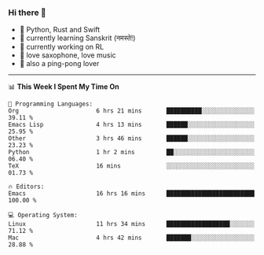 ### Hi there 👋

- 📙 Python, Rust and Swift
- 🌱 currently learning Sanskrit (नमस्ते!)
- 🔭 currently working on RL
- 🎷 love saxophone, love music
- 🏓 also a ping-pong lover

<!--
**ZiqinGong/ZiqinGong** is a ✨ _special_ ✨ repository because its `README.md` (this file) appears on your GitHub profile.

Here are some ideas to get you started:

- 🔭 I’m currently working on ...
- 🌱 I’m currently learning ...
- 👯 I’m looking to collaborate on ...
- 🤔 I’m looking for help with ...
- 💬 Ask me about ...
- 📫 gongzq0301@sjtu.edu.cn
- 😄 Pronouns: ...
- ⚡ Fun fact: ...
-->

---

<!--START_SECTION:waka-->
📊 **This Week I Spent My Time On** 

```text
💬 Programming Languages: 
Org                      6 hrs 21 mins       ██████████░░░░░░░░░░░░░░░   39.11 % 
Emacs Lisp               4 hrs 13 mins       ██████░░░░░░░░░░░░░░░░░░░   25.95 % 
Other                    3 hrs 46 mins       ██████░░░░░░░░░░░░░░░░░░░   23.23 % 
Python                   1 hr 2 mins         ██░░░░░░░░░░░░░░░░░░░░░░░   06.40 % 
TeX                      16 mins             ░░░░░░░░░░░░░░░░░░░░░░░░░   01.73 % 

🔥 Editors: 
Emacs                    16 hrs 16 mins      █████████████████████████   100.00 % 

💻 Operating System: 
Linux                    11 hrs 34 mins      ██████████████████░░░░░░░   71.12 % 
Mac                      4 hrs 42 mins       ███████░░░░░░░░░░░░░░░░░░   28.88 % 
```


<!--END_SECTION:waka-->
